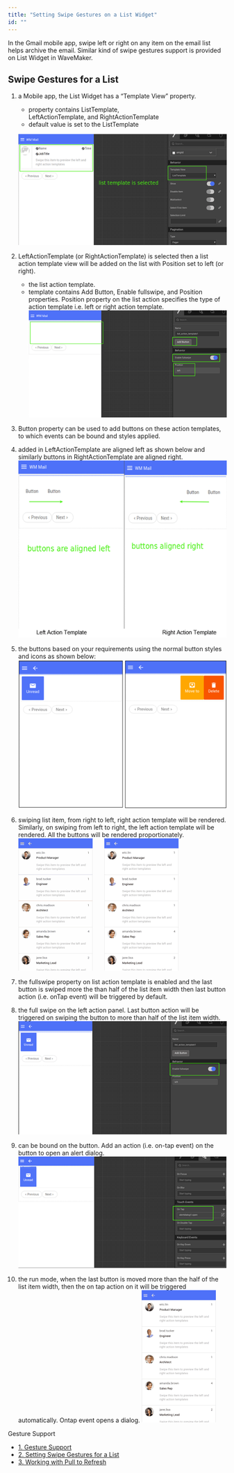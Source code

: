 ```yaml
---
title: "Setting Swipe Gestures on a List Widget"
id: ""
---
```


In the Gmail mobile app, swipe left or right on any item on the email list helps archive the email. Similar kind of swipe gestures support is provided on List Widget in WaveMaker.

## Swipe Gestures for a List

1. a Mobile app, the List Widget has a “Template View” property.
    
    - property contains ListTemplate, LeftActionTemplate, and RightActionTemplate
    - default value is set to the ListTemplate
    
    [![](../assets/SwipeList1.png)](../assets/SwipeList1.png)
2. LeftActionTemplate (or RightActionTemplate) is selected then a list action template view will be added on the list with Position set to left (or right).
    - the list action template.
    - template contains Add Button, Enable fullswipe, and Position properties. Position property on the list action specifies the type of action template i.e. left or right action template. [![](../assets/SwipeList2.png)](../assets/SwipeList2.png)
3. Button property can be used to add buttons on these action templates, to which events can be bound and styles applied.
4. added in LeftActionTemplate are aligned left as shown below and similarly buttons in RightActionTemplate are aligned right. [![](../assets/SwipeList3.png)](../assets/SwipeList3.png)
5. the buttons based on your requirements using the normal button styles and icons as shown below: [![](../assets/SwipeList4.png)](../assets/SwipeList4.png)
6. swiping list item, from right to left, right action template will be rendered. Similarly, on swiping from left to right, the left action template will be rendered. All the buttons will be rendered proportionately. [![](../assets/swipe_right.gif)](../assets/swipe_right.gif)       [![](../assets/swipe.gif)](../assets/swipe.gif)
7. the fullswipe property on list action template is enabled and the last button is swiped more the than half of the list item width then last button action (i.e. onTap event) will be triggered by default.
8. the full swipe on the left action panel. Last button action will be triggered on swiping the button to more than half of the list item width. [![](../assets/SwipeList5.png)](../assets/SwipeList5.png)
9. can be bound on the button. Add an action (i.e. on-tap event) on the button to open an alert dialog. [![](../assets/SwipeList6.png)](../assets/SwipeList6.png)
10. the run mode, when the last button is moved more than the half of the list item width, then the on tap action on it will be triggered automatically. Ontap event opens a dialog. [![](../assets/swipe_right_dialog.gif)](../assets/swipe_right_dialog.gif)

Gesture Support

- [1\. Gesture Support](/learn/hybrid-mobile/gesture-support/)
- [2\. Setting Swipe Gestures for a List](#)
- [3\. Working with Pull to Refresh](/learn/how-tos/working-pull-refresh/)
